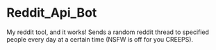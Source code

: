 # Reddit_Api_Bot
My reddit tool, and it works! Sends a random reddit thread to specified people every day at a certain time (NSFW is off for you CREEPS).

